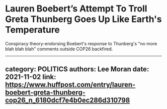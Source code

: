 # Lauren Boebert’s Attempt To Troll Greta Thunberg Goes Up Like Earth's Temperature

Conspiracy theory-endorsing Boebert's response to Thunberg's "no more blah blah blah" comments outside COP26 backfired.

---
category: POLITICS
authors: Lee Moran
date: 2021-11-02
link: https://www.huffpost.com/entry/lauren-boebert-greta-thunberg-cop26_n_6180dcf7e4b0ec286d310798
---
